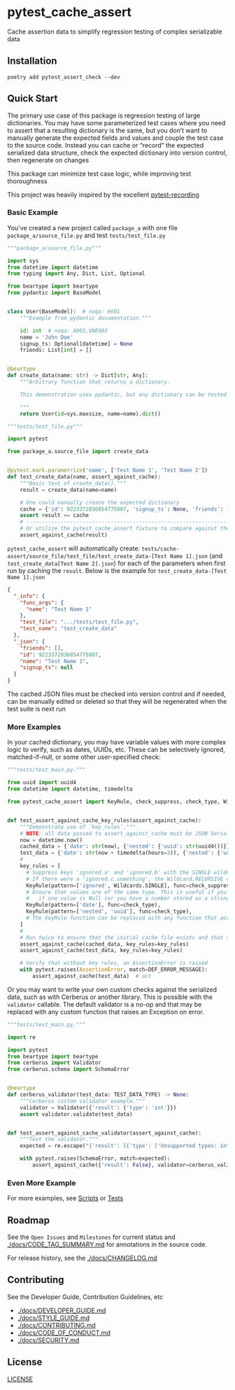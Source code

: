 # pytest_cache_assert

Cache assertion data to simplify regression testing of complex serializable data

## Installation

`poetry add pytest_assert_check --dev`

## Quick Start

The primary use case of this package is regression testing of large dictionaries. You may have some parameterized test cases where you need to assert that a resulting dictionary is the same, but you don’t want to manually generate the expected fields and values and couple the test case to the source code. Instead you can cache or “record” the expected serialized data structure, check the expected dictionary into version control, then regenerate on changes

This package can minimize test case logic, while improving test thoroughness

This project was heavily inspired by the excellent [pytest-recording](https://github.com/kiwicom/pytest-recording)

### Basic Example

You've created a new project called `package_a` with one file `package_a/source_file.py` and test `tests/test_file.py`

```py
"""package_a/source_file.py"""

import sys
from datetime import datetime
from typing import Any, Dict, List, Optional

from beartype import beartype
from pydantic import BaseModel


class User(BaseModel):  # noqa: H601
    """Example from pydantic documentation."""

    id: int  # noqa: A003,VNE003
    name = 'John Doe'
    signup_ts: Optional[datetime] = None
    friends: List[int] = []


@beartype
def create_data(name: str) -> Dict[str, Any]:
    """Arbitrary function that returns a dictionary.

    This demonstration uses pydantic, but any dictionary can be tested!

    """
    return User(id=sys.maxsize, name=name).dict()
```

```py
"""tests/test_file.py"""

import pytest

from package_a.source_file import create_data


@pytest.mark.parametrize('name', ['Test Name 1', 'Test Name 2'])
def test_create_data(name, assert_against_cache):
    """Basic test of create_data()."""
    result = create_data(name=name)

    # One could manually create the expected dictionary
    cache = {'id': 9223372036854775807, 'signup_ts': None, 'friends': [], 'name': name}
    assert result == cache
    # ----------------------------------------------------------------------------------
    # Or utilize the pytest_cache_assert fixture to compare against the last cached version
    assert_against_cache(result)
```

`pytest_cache_assert` will automatically create: `tests/cache-assert/source_file/test_file/test_create_data-[Test Name 1].json` (and `test_create_data[Test Name 2].json`) for each of the parameters when first run by caching the `result`. Below is the example for `test_create_data-[Test Name 1].json`

```json
{
  "_info": {
    "func_args": {
      "name": "Test Name 1"
    },
    "test_file": ".../tests/test_file.py",
    "test_name": "test_create_data"
  },
  "_json": {
    "friends": [],
    "id": 9223372036854775807,
    "name": "Test Name 1",
    "signup_ts": null
  }
}
```

The cached JSON files must be checked into version control and if needed, can be manually edited or deleted so that they will be regenerated when the test suite is next run

### More Examples

In your cached dictionary, you may have variable values with more complex logic to verify, such as dates, UUIDs, etc. These can be selectively ignored, matched-if-null, or some other user-specified check:

<!-- TODO: Support Nested KeyRules -->
<!-- TODO: Use a class instead of an asterisk -->
<!-- TODO: Support filtering all keys below ... (i.e. two asterisk) -->
<!-- TODO: Sort by key names in reverse (most specific first) -->

```py
"""tests/test_main.py."""

from uuid import uuid4
from datetime import datetime, timedelta

from pytest_cache_assert import KeyRule, check_suppress, check_type, Wildcards


def test_assert_against_cache_key_rules(assert_against_cache):
    """Demonstrate use of `key_rules`."""
    # NOTE: all data passed to assert_against_cache must be JSON Serializable (i.e. from Marshmallow or Pydantic, etc.)
    now = datetime.now()
    cached_data = {'date': str(now), {'nested': {'uuid': str(uuid4())}}, {'ignored': {'a': 1, 'b': 2}}}
    test_data = {'date': str(now + timedelta(hours=3)), {'nested': {'uuid': str(uuid4())}}}
    #
    key_rules = [
      # Suppress keys 'ignored.a' and 'ignored.b' with the SINGLE wildcard
      # If there were a 'ignored.c.something', the Wildcard.RECURSIVE could be used
      KeyRule(pattern=['ignored', Wildcards.SINGLE], func=check_suppress),
      # Ensure that values are of the same type. This is useful if you expect datetime objects and want to raise
      #   if one value is Null (or you have a number stored as a string or UUID, etc.)
      KeyRule(pattern=['date'], func=check_type),
      KeyRule(pattern=['nested', 'uuid'], func=check_type),
      # The KeyRule function can be replaced with any function that accepts keyword arguments 'old' and 'new'
    ]
    #
    # Run twice to ensure that the initial cache file exists and that the key_rules suppress any errors
    assert_against_cache(cached_data, key_rules=key_rules)
    assert_against_cache(test_data, key_rules=key_rules)

    # Verify that without key rules, an AssertionError is raised
    with pytest.raises(AssertionError, match=DEF_ERROR_MESSAGE):
        assert_against_cache(test_data)  # act
```

Or you may want to write your own custom checks against the serialized data, such as with Cerberus or another library. This is possible with the `validator` callable. The default validator is a no-op and that may be replaced with any custom function that raises an Exception on error.

```py
"""tests/test_main.py."""

import re

import pytest
from beartype import beartype
from cerberus import Validator
from cerberus.schema import SchemaError


@beartype
def cerberus_validator(test_data: TEST_DATA_TYPE) -> None:
    """Cerberus custom validator example."""
    validator = Validator({'result': {'type': 'int'}})
    assert validator.validate(test_data)


def test_assert_against_cache_validator(assert_against_cache):
    """Test the validator."""
    expected = re.escape("{'result': [{'type': ['Unsupported types: int']}]}")

    with pytest.raises(SchemaError, match=expected):
        assert_against_cache({'result': False}, validator=cerberus_validator)  # act
```

### Even More Example

For more examples, see [Scripts](https://github.com/kyleking/pytest_cache_assert/scripts) or [Tests](https://github.com/kyleking/pytest_cache_assert/tests)

<!--
## Global Configuration Options

- `custom directory` (set in pytest fixture like pytest-record)
    - Default is test directory/cache-assert/
- `record_rule`: regenerate on failure (re-raises assert, but updates cache). Default is to record once

```py
import pytest


# TODO: Not currently used...
@pytest.fixture(scope='module')
def cache_assert_config():
    return {
        'rel_path_cache_dir': '..........',
        'record_mode': 'rewrite',  # TODO: Consider record mode
        'filter_headers': ['authorization'],  # TODO: Consider filters to prevent secrets from being stored
    }
```
 -->

## Roadmap

See the `Open Issues` and `Milestones` for current status and [./docs/CODE_TAG_SUMMARY.md](./docs/CODE_TAG_SUMMARY.md) for annotations in the source code.

For release history, see the [./docs/CHANGELOG.md](./docs/CHANGELOG.md)

## Contributing

See the Developer Guide, Contribution Guidelines, etc

- [./docs/DEVELOPER_GUIDE.md](./docs/DEVELOPER_GUIDE.md)
- [./docs/STYLE_GUIDE.md](./docs/STYLE_GUIDE.md)
- [./docs/CONTRIBUTING.md](./docs/CONTRIBUTING.md)
- [./docs/CODE_OF_CONDUCT.md](./docs/CODE_OF_CONDUCT.md)
- [./docs/SECURITY.md](./docs/SECURITY.md)

## License

[LICENSE](https://github.com/kyleking/pytest_cache_assert/LICENSE)
